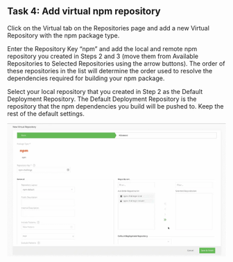 ## Task 4: Add virtual npm repository

Click on the Virtual tab on the Repositories page and add a new Virtual Repository with the npm package type.

Enter the Repository Key “npm” and add the local and remote npm repository you created in Steps 2 and 3 (move them from Available Repositories to Selected Repositories using the arrow buttons). The order of these repositories in the list will determine the order used to resolve the dependencies required for building your npm package.

Select your local repository that you created in Step 2 as the Default Deployment Repository. The Default Deployment Repository is the repository that the npm dependencies you build will be pushed to. Keep the rest of the default settings.

![](image/screenshot5.webp)
